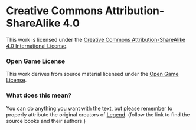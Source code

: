 # Creative Commons Attribution-ShareAlike 4.0

This work is licensed under the [Creative Commons Attribution-ShareAlike 4.0 International License](http://creativecommons.org/licenses/by-sa/4.0/).

### Open Game License

This work derives from source material licensed under the [Open Game License](http://www.opengamingfoundation.org/ogl.html).

### What does this mean?

You can do anything you want with the text, but please remember to properly attribute the original creators of [Legend](http://www.mongoosepublishing.com/rpgs/legend.html). (follow the link to find the source books and their authors.)

